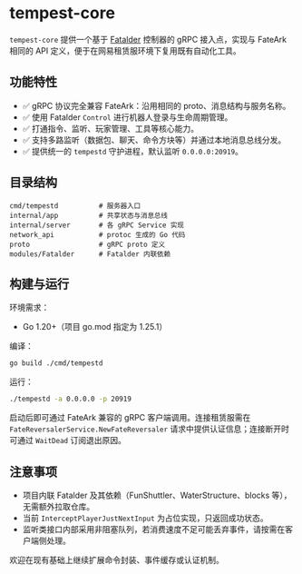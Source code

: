 # tempest-core

`tempest-core` 提供一个基于 [Fatalder](https://github.com/Yeah114/Fatalder) 控制器的 gRPC 接入点，实现与 FateArk 相同的 API 定义，便于在网易租赁服环境下复用既有自动化工具。

## 功能特性

- ✅ gRPC 协议完全兼容 FateArk：沿用相同的 proto、消息结构与服务名称。
- ✅ 使用 Fatalder `Control` 进行机器人登录与生命周期管理。
- ✅ 打通指令、监听、玩家管理、工具等核心能力。
- ✅ 支持多路监听（数据包、聊天、命令方块等）并通过本地消息总线分发。
- ✅ 提供统一的 `tempestd` 守护进程，默认监听 `0.0.0.0:20919`。

## 目录结构

```
cmd/tempestd          # 服务器入口
internal/app          # 共享状态与消息总线
internal/server       # 各 gRPC Service 实现
network_api           # protoc 生成的 Go 代码
proto                 # gRPC proto 定义
modules/Fatalder      # Fatalder 内联依赖
```

## 构建与运行

环境需求：

- Go 1.20+（项目 go.mod 指定为 1.25.1）

编译：

```bash
go build ./cmd/tempestd
```

运行：

```bash
./tempestd -a 0.0.0.0 -p 20919
```

启动后即可通过 FateArk 兼容的 gRPC 客户端调用。连接租赁服需在 `FateReversalerService.NewFateReversaler` 请求中提供认证信息；连接断开时可通过 `WaitDead` 订阅退出原因。

## 注意事项

- 项目内联 Fatalder 及其依赖（FunShuttler、WaterStructure、blocks 等），无需额外拉取仓库。
- 当前 `InterceptPlayerJustNextInput` 为占位实现，只返回成功状态。
- 监听类接口内部采用非阻塞队列，若消费速度不足可能丢弃事件，请按需在客户端侧处理。

欢迎在现有基础上继续扩展命令封装、事件缓存或认证机制。
